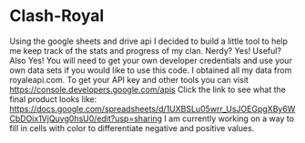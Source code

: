 # Clash-Royal
Using the google sheets and drive api I decided to build a little tool to help me keep track of the stats and progress of my clan. Nerdy? Yes! Useful? Also Yes!
You will need to get your own developer credentials and use your own data sets if you would like to use this code.
I obtained all my data from royaleapi.com.
To get your API key and other tools you can visit https://console.developers.google.com/apis
Click the link to see what the final product looks like: https://docs.google.com/spreadsheets/d/1UXBSLu05wrr_UsJOEGpgXBy6WCbDOix1VjQuvg0hsU0/edit?usp=sharing
I am currently working on a way to fill in cells with color to differentiate negative and positive values.
